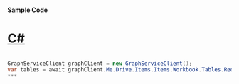 #### Sample Code
# [C#](#tab/c-sharp)

```C#

GraphServiceClient graphClient = new GraphServiceClient();
var tables = await graphClient.Me.Drive.Items.Items.Workbook.Tables.Request().GetAsync();
*** 

```